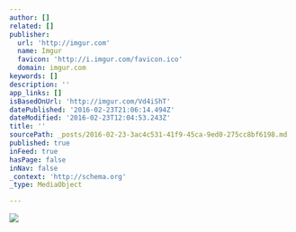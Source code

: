 ```yaml
---
author: []
related: []
publisher:
  url: 'http://imgur.com'
  name: Imgur
  favicon: 'http://i.imgur.com/favicon.ico'
  domain: imgur.com
keywords: []
description: ''
app_links: []
isBasedOnUrl: 'http://imgur.com/Vd4iShT'
datePublished: '2016-02-23T21:06:14.494Z'
dateModified: '2016-02-23T12:04:53.243Z'
title: ''
sourcePath: _posts/2016-02-23-3ac4c531-41f9-45ca-9ed0-275cc8bf6198.md
published: true
inFeed: true
hasPage: false
inNav: false
_context: 'http://schema.org'
_type: MediaObject

---
```

<article style=""><img src="http://imgur.com/Vd4iShT.jpg" /></article>